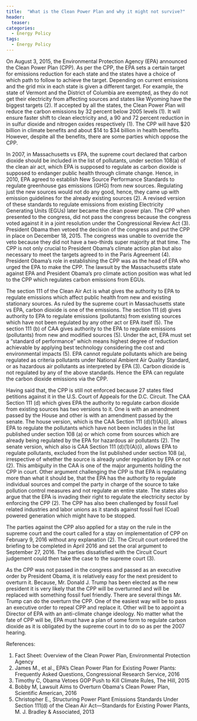 ```yaml
---
title:  "What is the Clean Power Plan and why it might not survive?"
header:
  teaser:
categories:
  - Energy Policy
tags:
  - Energy Policy
---
```


On August 3, 2015, the Environmental Protection Agency (EPA) announced the Clean Power Plan (CPP). As per the CPP, the EPA sets a certain target for emissions reduction for each state and the states have a choice of which path to follow to achieve the target. Depending on current emissions and the grid mix in each state is given a different target. For example, the state of Vermont and the District of Columbia are exempted, as they do not get their electricity from affecting sources and states like Wyoming have the biggest targets (2). If accepted by all the states, the Clean Power Plan will reduce the carbon emissions by 32 percent below 2005 levels (1). It will ensure faster shift to clean electricity and, a 90 and 72 percent reduction in in sulfur dioxide and nitrogen oxides respectively (1). The CPP will have $20 billion in climate benefits and about $14 to $34 billion in health benefits. However, despite all the benefits, there are some parties which oppose the CPP.

In 2007, in Massachusetts vs EPA, the supreme court declared that carbon dioxide should be included in the list of pollutants, under section 108(a) of the clean air act, which EPA is supposed to regulate as carbon dioxide is supposed to endanger public health through climate change. Hence, in 2010, EPA agreed to establish New Source Performance Standards to regulate greenhouse gas emissions (GHG) from new sources. Regulating just the new sources would not do any good, hence, they came up with emission guidelines for the already existing sources (2). A revised version of these standards to regulate emissions from existing Electricity Generating Units (EGUs) later became the clean power plan. The CPP when presented to the congress, did not pass the congress because the congress voted against it in a joint resolution under the Congressional Review Act (3). President Obama then vetoed the decision of the congress and put the CPP in place on December 18, 2015. The congress was unable to override the veto because they did not have a two-thirds super majority at that time. The CPP is not only crucial to President Obama’s climate action plan but also necessary to meet the targets agreed to in the Paris Agreement (4). President Obama’s role in establishing the CPP was as the head of EPA who urged the EPA to make the CPP. The lawsuit by the Massachusetts state against EPA and President Obama’s pro climate action position was what led to the CPP which regulates carbon emissions from EGUs.

The section 111 of the Clean Air Act is what gives the authority to EPA to regulate emissions which affect public health from new and existing stationary sources. As ruled by the supreme court in Massachusetts state vs EPA, carbon dioxide is one of the emissions. The section 111 (d) gives authority to EPA to regulate emissions (pollutants) from existing sources which have not been regulated by any other act or EPA itself (5). The section 111 (b) of CAA gives authority to the EPA to regulate emissions (pollutants) from new and modified sources (5). Under the act, EPA must set a “standard of performance” which means highest degree of reduction achievable by applying best technology considering the cost and environmental impacts (5). EPA cannot regulate pollutants which are being regulated as criteria pollutants under National Ambient Air Quality Standard, or as hazardous air pollutants as interpreted by EPA (3). Carbon dioxide is not regulated by any of the above standards. Hence the EPA can regulate the carbon dioxide emissions via the CPP. 

Having said that, the CPP is still not enforced because 27 states filed petitions against it in the U.S. Court of Appeals for the D.C. Circuit. The CAA Section 111 (d) which gives EPA the authority to regulate carbon dioxide from existing sources has two versions to it. One is with an amendment passed by the House and other is with an amendment passed by the senate. The house version, which is the CAA Section 111 (d)(1)(A)(i), allows EPA to regulate the pollutants which have not been includes in the list published under section 108 (a) or which come from sources which are already being regulated by the EPA for hazardous air pollutants (2). The senate version, which also is CAA Section 111 (d)(1)(A)(i), allows EPA to regulate pollutants, excluded from the list published under section 108 (a), irrespective of whether the source is already under regulation by EPA or not (2). This ambiguity in the CAA is one of the major arguments holding the CPP in court. Other argument challenging the CPP is that EPA is regulating more than what it should be, that the EPA has the authority to regulate individual sources and compel the party in charge of the source to take pollution control measures and not regulate an entire state. The states also argue that the EPA is invading their right to regulate the electricity sector by enforcing the CPP (2). The CPP has also been challenged by fossil fuel related industries and labor unions as it stands against fossil fuel (Coal) powered generation which might have to be stopped.

The parties against the CPP also applied for a stay on the rule in the supreme court and the court called for a stay on implementation of CPP on February 9, 2016 without any explanation (2). The Circuit court ordered the briefing to be completed in April 2016 and set the oral argument to September 27, 2016. The parties dissatisfied with the Circuit Court judgement could then take the case to the supreme court (3).

As the CPP was not passed in the congress and passed as an executive order by President Obama, it is relatively easy for the next president to overturn it. Because, Mr. Donald J. Trump has been elected as the new president it is very likely that the CPP will be overturned and will be replaced with something fossil fuel friendly. There are several things Mr. Trump can do the overturn the CPP. One of the easiest way will be to pass an executive order to repeal CPP and replace it. Other will be to appoint a Director of EPA with an anti-climate change ideology. No matter what the fate of CPP will be, EPA must have a plan of some form to regulate carbon dioxide as it is obligated by the supreme court in to do so as per the 2007 hearing.

References:
1.	Fact Sheet: Overview of the Clean Power Plan, Environmental Protection Agency
2.	James M., et al., EPA’s Clean Power Plan for Existing Power Plants: Frequently Asked Questions, Congressional Research Service, 2016
3.	Timothy C, Obama Vetoes GOP Push to Kill Climate Rules, The Hill, 2015
4.	Bobby M, Lawsuit Aims to Overturn Obama's Clean Power Plan, Scientific American, 2016
5.	Christopher E., Structuring Power Plant Emissions Standards Under Section 111(d) of the Clean Air Act—Standards for Existing Power Plants, M. J. Bradley & Associated, 2013 

